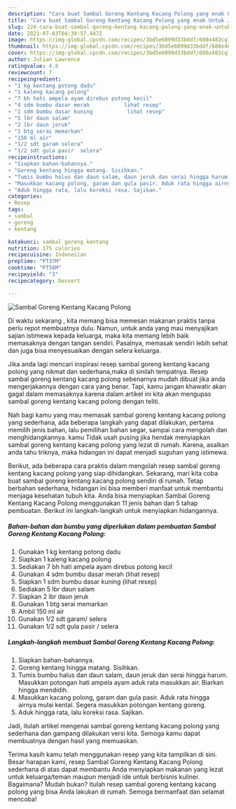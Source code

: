 ```yaml
---
description: "Cara buat Sambal Goreng Kentang Kacang Polong yang enak Untuk Jualan"
title: "Cara buat Sambal Goreng Kentang Kacang Polong yang enak Untuk Jualan"
slug: 224-cara-buat-sambal-goreng-kentang-kacang-polong-yang-enak-untuk-jualan
date: 2021-07-03T04:39:57.447Z
image: https://img-global.cpcdn.com/recipes/3bd5e6099d33bddf/680x482cq70/sambal-goreng-kentang-kacang-polong-foto-resep-utama.jpg
thumbnail: https://img-global.cpcdn.com/recipes/3bd5e6099d33bddf/680x482cq70/sambal-goreng-kentang-kacang-polong-foto-resep-utama.jpg
cover: https://img-global.cpcdn.com/recipes/3bd5e6099d33bddf/680x482cq70/sambal-goreng-kentang-kacang-polong-foto-resep-utama.jpg
author: Julian Lawrence
ratingvalue: 4.8
reviewcount: 7
recipeingredient:
- "1 kg kentang potong dadu"
- "1 kaleng kacang polong"
- "7 bh hati ampela ayam direbus potong kecil"
- "4 sdm bumbu dasar merah           lihat resep"
- "1 sdm bumbu dasar kuning           lihat resep"
- "5 lbr daun salam"
- "2 lbr daun jeruk"
- "1 btg serai memarkan"
- "150 ml air"
- "1/2 sdt garam selera"
- "1/2 sdt gula pasir  selera"
recipeinstructions:
- "Siapkan bahan-bahannya."
- "Goreng kentang hingga matang. Sisihkan."
- "Tumis bumbu halus dan daun salam, daun jeruk dan serai hingga harum. Masukkan potongan hati ampela ayam aduk rata masukkan air. Biarkan hingga mendidih."
- "Masukkan kacang polong, garam dan gula pasir. Aduk rata hingga airnya mulai kental. Segera masukkan potongan kentang goreng."
- "Aduk hingga rata, lalu koreksi rasa. Sajikan."
categories:
- Resep
tags:
- sambal
- goreng
- kentang

katakunci: sambal goreng kentang 
nutrition: 175 calories
recipecuisine: Indonesian
preptime: "PT37M"
cooktime: "PT56M"
recipeyield: "3"
recipecategory: Dessert

---
```



![Sambal Goreng Kentang Kacang Polong](https://img-global.cpcdn.com/recipes/3bd5e6099d33bddf/680x482cq70/sambal-goreng-kentang-kacang-polong-foto-resep-utama.jpg)

Di waktu  sekarang , kita memang bisa memesan makanan praktis tanpa perlu repot membuatnya dulu. Namun, untuk anda yang mau menyajikan sajian istimewa kepada keluarga, maka kita memang lebih baik memasaknya dengan tangan sendiri. Pasalnya, memasak sendiri lebih sehat dan juga bisa menyesuaikan dengan selera keluarga.

Jika anda lagi mencari inspirasi resep sambal goreng kentang kacang polong yang nikmat dan sederhana,maka di sinilah tempatnya. Resep sambal goreng kentang kacang polong  sebenarnya mudah dibuat jika anda mengerjakannya dengan cara yang benar. Tapi, kamu jangan khawatir akan gagal dalam memasaknya 
karena dalam artikel ini kita akan mengupas sambal goreng kentang kacang polong dengan teliti.  



Nah bagi kamu yang mau memasak sambal goreng kentang kacang polong yang sederhana, ada beberapa langkah yang dapat dilakukan, pertama memilih jenis bahan, lalu pemilihan bahan segar, sampai cara mengolah dan menghidangkannya. kamu Tidak usah pusing jika hendak menyiapkan sambal goreng kentang kacang polong yang lezat di rumah. Karena, asalkan anda  tahu triknya, maka hidangan ini dapat menjadi suguhan yang istimewa.

Berikut, ada beberapa cara praktis  dalam mengolah resep sambal goreng kentang kacang polong yang siap dihidangkan. Sekarang, mari kita coba buat sambal goreng kentang kacang polong sendiri di rumah. Tetap berbahan sederhana, hidangan ini bisa memberi manfaat untuk membantu menjaga kesehatan tubuh kita. Anda bisa menyiapkan Sambal Goreng Kentang Kacang Polong menggunakan 11 jenis bahan dan 5 tahap pembuatan. Berikut ini langkah-langkah untuk menyiapkan hidangannya.

<!--inarticleads1-->

##### Bahan-bahan dan bumbu yang diperlukan dalam pembuatan Sambal Goreng Kentang Kacang Polong:

1. Gunakan 1 kg kentang potong dadu
1. Siapkan 1 kaleng kacang polong
1. Sediakan 7 bh hati ampela ayam direbus potong kecil
1. Gunakan 4 sdm bumbu dasar merah           (lihat resep)
1. Siapkan 1 sdm bumbu dasar kuning           (lihat resep)
1. Sediakan 5 lbr daun salam
1. Siapkan 2 lbr daun jeruk
1. Gunakan 1 btg serai memarkan
1. Ambil 150 ml air
1. Gunakan 1/2 sdt garam/ selera
1. Gunakan 1/2 sdt gula pasir / selera




<!--inarticleads2-->

##### Langkah-langkah membuat Sambal Goreng Kentang Kacang Polong:

1. Siapkan bahan-bahannya.
1. Goreng kentang hingga matang. Sisihkan.
1. Tumis bumbu halus dan daun salam, daun jeruk dan serai hingga harum. Masukkan potongan hati ampela ayam aduk rata masukkan air. Biarkan hingga mendidih.
1. Masukkan kacang polong, garam dan gula pasir. Aduk rata hingga airnya mulai kental. Segera masukkan potongan kentang goreng.
1. Aduk hingga rata, lalu koreksi rasa. Sajikan.




Jadi, itulah artikel mengenai  sambal goreng kentang kacang polong  yang sederhana dan gampang dilakukan versi kita. Semoga kamu dapat membuatnya dengan hasil yang memuaskan. 

Terima kasih kamu telah menggunakan resep yang kita tampilkan di sini. Besar harapan kami, resep  Sambal Goreng Kentang Kacang Polong sederhana di atas dapat membantu Anda menyiapkan makanan yang lezat untuk keluarga/teman maupun menjadi ide untuk berbisnis kuliner. Bagaimana? Mudah bukan? Itulah resep sambal goreng kentang kacang polong yang bisa Anda lakukan di rumah. Semoga bermanfaat dan selamat mencoba!


